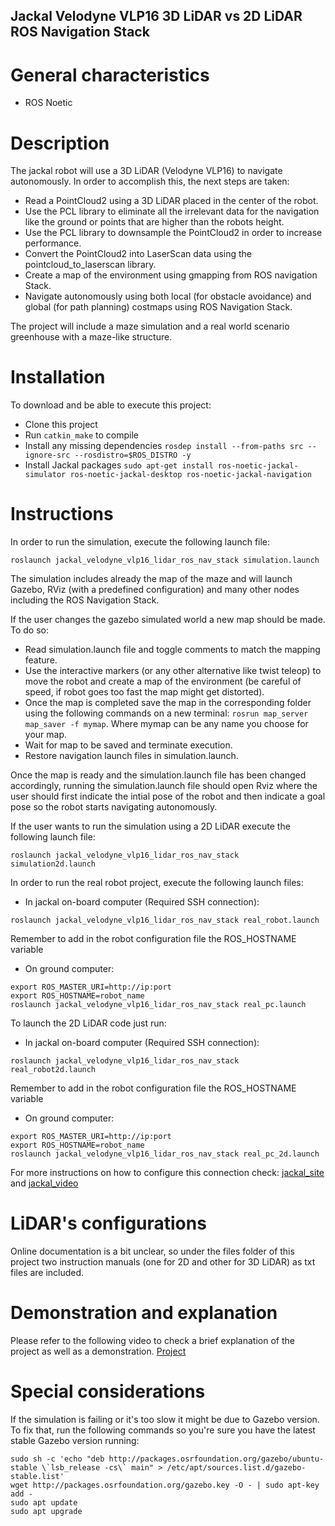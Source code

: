 ## Jackal Velodyne VLP16 3D LiDAR vs 2D LiDAR ROS Navigation Stack

# General characteristics
- ROS Noetic

# Description
The jackal robot will use a 3D LiDAR (Velodyne VLP16) to navigate autonomously. 
In order to accomplish this, the next steps are taken:
- Read a PointCloud2 using a 3D LiDAR placed in the center of the robot. 
- Use the PCL library to eliminate all the irrelevant data for the navigation like the ground or points that are higher than the robots height. 
- Use the PCL library to downsample the PointCloud2 in order to increase performance.
- Convert the PointCloud2 into LaserScan data using the pointcloud_to_laserscan library.
- Create a map of the environment using gmapping from ROS navigation Stack. 
- Navigate autonomously using both local (for obstacle avoidance) and global (for path planning) costmaps using ROS Navigation Stack. 

The project will include a maze simulation and a real world scenario greenhouse with a maze-like structure. 

# Installation
To download and be able to execute this project: 
- Clone this project
- Run ``` catkin_make ``` to compile
- Install any missing dependencies ``` rosdep install --from-paths src --ignore-src --rosdistro=$ROS_DISTRO -y ```
- Install Jackal packages ``` sudo apt-get install ros-noetic-jackal-simulator ros-noetic-jackal-desktop ros-noetic-jackal-navigation ```

# Instructions 
In order to run the simulation, execute the following launch file: 
```
roslaunch jackal_velodyne_vlp16_lidar_ros_nav_stack simulation.launch
```

The simulation includes already the map of the maze and will launch Gazebo, RViz (with a predefined configuration) and many other nodes including the ROS Navigation Stack.

If the user changes the gazebo simulated world a new map should be made. To do so:
- Read simulation.launch file and toggle comments to match the mapping feature. 
- Use the interactive markers (or any other alternative like twist teleop) to move the robot and create a map of the environment (be careful of speed, if robot goes too fast the map might get distorted). 
- Once the map is completed save the map in the corresponding folder using the following commands on a new terminal: ``` rosrun map_server map_saver -f mymap ```. Where mymap can be any name you choose for your map.
- Wait for map to be saved and terminate execution. 
- Restore navigation launch files in simulation.launch.  

Once the map is ready and the simulation.launch file has been changed accordingly, running the simulation.launch file should open Rviz where the user should first indicate the intial pose of the robot and then indicate a goal pose so the robot starts navigating autonomously. 

If the user wants to run the simulation using a 2D LiDAR execute the following launch file: 
```
roslaunch jackal_velodyne_vlp16_lidar_ros_nav_stack simulation2d.launch
```

In order to run the real robot project, execute the following launch files: 
- In jackal on-board computer (Required SSH connection):
```
roslaunch jackal_velodyne_vlp16_lidar_ros_nav_stack real_robot.launch
```
Remember to add in the robot configuration file the ROS_HOSTNAME variable

- On ground computer: 
```
export ROS_MASTER_URI=http://ip:port
export ROS_HOSTNAME=robot_name
roslaunch jackal_velodyne_vlp16_lidar_ros_nav_stack real_pc.launch
```

To launch the 2D LiDAR code just run:
- In jackal on-board computer (Required SSH connection):
```
roslaunch jackal_velodyne_vlp16_lidar_ros_nav_stack real_robot2d.launch
```
Remember to add in the robot configuration file the ROS_HOSTNAME variable

- On ground computer: 
```
export ROS_MASTER_URI=http://ip:port
export ROS_HOSTNAME=robot_name
roslaunch jackal_velodyne_vlp16_lidar_ros_nav_stack real_pc_2d.launch
```

For more instructions on how to configure this connection check: [jackal_site](https://www.clearpathrobotics.com/assets/guides/melodic/jackal/network.html)
and [jackal_video](https://www.youtube.com/watch?v=U-YgKVRDc3w)

# LiDAR's configurations
Online documentation is a bit unclear, so under the files folder of this project two instruction manuals (one for 2D and other for 3D LiDAR) as txt files are included. 

# Demonstration and explanation
Please refer to the following video to check a brief explanation of the project as well as a demonstration.
[Project](https://youtu.be/mxL48slc6j4)

# Special considerations

If the simulation is failing or it's too slow it might be due to Gazebo version. To fix that, run the following commands so you're sure you have the latest stable Gazebo version running:
```
sudo sh -c 'echo "deb http://packages.osrfoundation.org/gazebo/ubuntu-stable \`lsb_release -cs\` main" > /etc/apt/sources.list.d/gazebo-stable.list' 
wget http://packages.osrfoundation.org/gazebo.key -O - | sudo apt-key add - 
sudo apt update 
sudo apt upgrade
```
